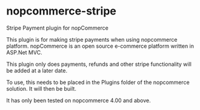 # nopcommerce-stripe
Stripe Payment plugin for nopCommerce

This plugin is for making stripe payments when using nopcommerce platform. nopCommerce is an open source e-commerce platform written in ASP.Net MVC. 

This plugin only does payments, refunds and other stripe functionality will be added at a later date.

To use, this needs to be placed in the Plugins folder of the nopcommerce solution. It will then be built. 

It has only been tested on nopcommerce 4.00 and above.

